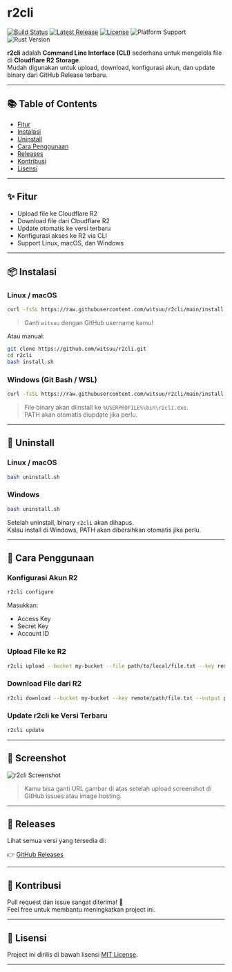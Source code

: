 # r2cli

[![Build Status](https://img.shields.io/github/actions/workflow/status/witsuu/r2-cli/release.yml?branch=main)](https://github.com/witsuu/r2-cli/actions)
[![Latest Release](https://img.shields.io/github/v/release/witsuu/r2-cli)](https://github.com/witsuu/r2-cli/releases)
[![License](https://img.shields.io/github/license/witsuu/r2-cli)](LICENSE)
![Platform Support](https://img.shields.io/badge/platform-linux%20%7C%20windows%20%7C%20macos-brightgreen)
![Rust Version](https://img.shields.io/badge/rust-1.65%2B-orange)

**r2cli** adalah **Command Line Interface (CLI)** sederhana untuk mengelola file di **Cloudflare R2 Storage**.  
Mudah digunakan untuk upload, download, konfigurasi akun, dan update binary dari GitHub Release terbaru.

---

## 📚 Table of Contents

- [Fitur](#-fitur)
- [Instalasi](#-instalasi)
- [Uninstall](#-uninstall)
- [Cara Penggunaan](#-cara-penggunaan)
- [Releases](#-releases)
- [Kontribusi](#-kontribusi)
- [Lisensi](#-lisensi)

---

## ✨ Fitur

- Upload file ke Cloudflare R2
- Download file dari Cloudflare R2
- Update otomatis ke versi terbaru
- Konfigurasi akses ke R2 via CLI
- Support Linux, macOS, dan Windows

---

## 📦 Instalasi

### Linux / macOS

```bash
curl -fsSL https://raw.githubusercontent.com/witsuu/r2cli/main/install.sh | bash
```

> Ganti `witsuu` dengan GitHub username kamu!

Atau manual:

```bash
git clone https://github.com/witsuu/r2cli.git
cd r2cli
bash install.sh
```

### Windows (Git Bash / WSL)

```bash
curl -fsSL https://raw.githubusercontent.com/witsuu/r2cli/main/install.sh | bash
```

> File binary akan diinstall ke `%USERPROFILE%\bin\r2cli.exe`.  
> PATH akan otomatis diupdate jika perlu.

---

## 🧹 Uninstall

### Linux / macOS

```bash
bash uninstall.sh
```

### Windows

```bash
bash uninstall.sh
```

Setelah uninstall, binary `r2cli` akan dihapus.  
Kalau install di Windows, PATH akan dibersihkan otomatis jika perlu.

---

## 🚀 Cara Penggunaan

### Konfigurasi Akun R2

```bash
r2cli configure
```

Masukkan:

- Access Key
- Secret Key
- Account ID

### Upload File ke R2

```bash
r2cli upload --bucket my-bucket --file path/to/local/file.txt --key remote/path/file.txt
```

### Download File dari R2

```bash
r2cli download --bucket my-bucket --key remote/path/file.txt --output path/to/save/file.txt
```

### Update r2cli ke Versi Terbaru

```bash
r2cli update
```

---

## 📸 Screenshot

![r2cli Screenshot](https://user-images.githubusercontent.com/your-github-id/your-image-id.png)

> Kamu bisa ganti URL gambar di atas setelah upload screenshot di GitHub issues atau image hosting.

---

## 🔖 Releases

Lihat semua versi yang tersedia di:

👉 [GitHub Releases](https://github.com/witsuu/r2cli/releases)

---

## 🤝 Kontribusi

Pull request dan issue sangat diterima! 🎉  
Feel free untuk membantu meningkatkan project ini.

---

## 📄 Lisensi

Project ini dirilis di bawah lisensi [MIT License](LICENSE).

---
